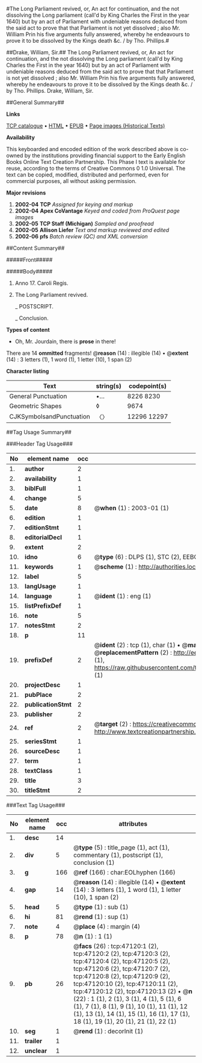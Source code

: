#The Long Parliament revived, or, An act for continuation, and the not dissolving the Long parliament (call'd by King Charles the First in the year 1640) but by an act of Parliament with undeniable reasons deduced from the said act to prove that that Parliament is not yet dissolved ; also Mr. William Prin his five arguments fully answered, whereby he endeavours to prove it to be dissolved by the Kings death &c. / by Tho. Phillips.#

##Drake, William, Sir.##
The Long Parliament revived, or, An act for continuation, and the not dissolving the Long parliament (call'd by King Charles the First in the year 1640) but by an act of Parliament with undeniable reasons deduced from the said act to prove that that Parliament is not yet dissolved ; also Mr. William Prin his five arguments fully answered, whereby he endeavours to prove it to be dissolved by the Kings death &c. / by Tho. Phillips.
Drake, William, Sir.

##General Summary##

**Links**

[TCP catalogue](http://www.ota.ox.ac.uk/tcp/)  • 
[HTML](http://tei.it.ox.ac.uk/tcp/Texts-HTML/free/A36/A36519.html)  • 
[EPUB](http://tei.it.ox.ac.uk/tcp/Texts-EPUB/free/A36/A36519.epub) • 
[Page images (Historical Texts)](https://data.historicaltexts.jisc.ac.uk/view?pubId=eebo-11248832e&pageId=eebo-11248832e-47120-1)

**Availability**

This keyboarded and encoded edition of the
	       work described above is co-owned by the institutions
	       providing financial support to the Early English Books
	       Online Text Creation Partnership. This Phase I text is
	       available for reuse, according to the terms of Creative
	       Commons 0 1.0 Universal. The text can be copied,
	       modified, distributed and performed, even for
	       commercial purposes, all without asking permission.

**Major revisions**

1. __2002-04__ __TCP__ *Assigned for keying and markup*
1. __2002-04__ __Apex CoVantage__ *Keyed and coded from ProQuest page images*
1. __2002-05__ __TCP Staff (Michigan)__ *Sampled and proofread*
1. __2002-05__ __Allison Liefer__ *Text and markup reviewed and edited*
1. __2002-06__ __pfs__ *Batch review (QC) and XML conversion*

##Content Summary##

#####Front#####

#####Body#####

1. Anno 17. Caroli Regis.

1. The Long Parliament revived.

    _ POSTSCRIPT.

    _ Conclusion.

**Types of content**

  * Oh, Mr. Jourdain, there is **prose** in there!

There are 14 **ommitted** fragments! 
 @__reason__ (14) : illegible (14)  •  @__extent__ (14) : 3 letters (1), 1 word (1), 1 letter (10), 1 span (2)

**Character listing**


|Text|string(s)|codepoint(s)|
|---|---|---|
|General Punctuation|•…|8226 8230|
|Geometric Shapes|◊|9674|
|CJKSymbolsandPunctuation|〈〉|12296 12297|

##Tag Usage Summary##

###Header Tag Usage###

|No|element name|occ|attributes|
|---|---|---|---|
|1.|__author__|2||
|2.|__availability__|1||
|3.|__biblFull__|1||
|4.|__change__|5||
|5.|__date__|8| @__when__ (1) : 2003-01 (1)|
|6.|__edition__|1||
|7.|__editionStmt__|1||
|8.|__editorialDecl__|1||
|9.|__extent__|2||
|10.|__idno__|6| @__type__ (6) : DLPS (1), STC (2), EEBO-CITATION (1), OCLC (1), VID (1)|
|11.|__keywords__|1| @__scheme__ (1) : http://authorities.loc.gov/ (1)|
|12.|__label__|5||
|13.|__langUsage__|1||
|14.|__language__|1| @__ident__ (1) : eng (1)|
|15.|__listPrefixDef__|1||
|16.|__note__|5||
|17.|__notesStmt__|2||
|18.|__p__|11||
|19.|__prefixDef__|2| @__ident__ (2) : tcp (1), char (1)  •  @__matchPattern__ (2) : ([0-9\-]+):([0-9IVX]+) (1), (.+) (1)  •  @__replacementPattern__ (2) : http://eebo.chadwyck.com/downloadtiff?vid=$1&page=$2 (1), https://raw.githubusercontent.com/textcreationpartnership/Texts/master/tcpchars.xml#$1 (1)|
|20.|__projectDesc__|1||
|21.|__pubPlace__|2||
|22.|__publicationStmt__|2||
|23.|__publisher__|2||
|24.|__ref__|2| @__target__ (2) : https://creativecommons.org/publicdomain/zero/1.0/ (1), http://www.textcreationpartnership.org/docs/. (1)|
|25.|__seriesStmt__|1||
|26.|__sourceDesc__|1||
|27.|__term__|1||
|28.|__textClass__|1||
|29.|__title__|3||
|30.|__titleStmt__|2||


###Text Tag Usage###

|No|element name|occ|attributes|
|---|---|---|---|
|1.|__desc__|14||
|2.|__div__|5| @__type__ (5) : title_page (1), act (1), commentary (1), postscript (1), conclusion (1)|
|3.|__g__|166| @__ref__ (166) : char:EOLhyphen (166)|
|4.|__gap__|14| @__reason__ (14) : illegible (14)  •  @__extent__ (14) : 3 letters (1), 1 word (1), 1 letter (10), 1 span (2)|
|5.|__head__|5| @__type__ (1) : sub (1)|
|6.|__hi__|81| @__rend__ (1) : sup (1)|
|7.|__note__|4| @__place__ (4) : margin (4)|
|8.|__p__|78| @__n__ (1) : 1 (1)|
|9.|__pb__|26| @__facs__ (26) : tcp:47120:1 (2), tcp:47120:2 (2), tcp:47120:3 (2), tcp:47120:4 (2), tcp:47120:5 (2), tcp:47120:6 (2), tcp:47120:7 (2), tcp:47120:8 (2), tcp:47120:9 (2), tcp:47120:10 (2), tcp:47120:11 (2), tcp:47120:12 (2), tcp:47120:13 (2)  •  @__n__ (22) : 1 (1), 2 (1), 3 (1), 4 (1), 5 (1), 6 (1), 7 (1), 8 (1), 9 (1), 10 (1), 11 (1), 12 (1), 13 (1), 14 (1), 15 (1), 16 (1), 17 (1), 18 (1), 19 (1), 20 (1), 21 (1), 22 (1)|
|10.|__seg__|1| @__rend__ (1) : decorInit (1)|
|11.|__trailer__|1||
|12.|__unclear__|1||
